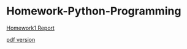 # Homework-Python-Programming

[Homework1 Report](https://github.com/yyyujintang/Homework-Python-Programming/blob/main/Homework1_Report.md)

[pdf version](https://github.com/yyyujintang/Homework-Python-Programming/blob/main/Homework1_Report.pdf)
